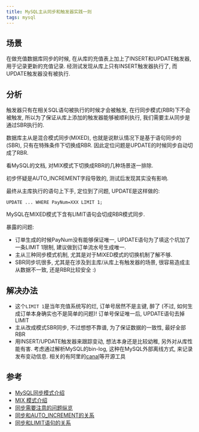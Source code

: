 ```yaml
---
title: MySQL主从同步和触发器实践一则
tags: mysql
---
```


## 场景

在做充值数据库同步的时候, 在从库的充值表上加上了INSERT和UPDATE触发器, 用于记录更新的充值记录.
经测试发现从库上只有INSERT触发器执行了, 而UPDATE触发器没有被执行.

## 分析

触发器只有在相关SQL语句被执行的时候才会被触发, 在行同步模式(RBR)下不会被触发, 所以为了保证从库上添加的触发器能够被顺利执行, 我们需要主从同步是通过SBR执行的.

数据库主从是混合模式同步(MIXED), 也就是说默认情况下是基于语句同步的(SBR), 只有在特殊条件下切换成RBR. 因此定位问题是UPDATE的时候同步自动切成了RBR.

看MySQL的文档, 对MIX模式下切换成RBR的几种场景逐一排除.

初步怀疑是AUTO_INCREMENT字段导致的, 测试后发现其实没有影响.

最终从主库执行的语句上下手, 定位到了问题, UPDATE是这样做的:

    UPDATE ... WHERE PayNum=XXX LIMIT 1;

MySQL在MIXED模式下含有LIMIT语句会切成RBR模式同步.

暴露的问题:

- 订单生成的时候PayNum没有能够保证唯一, UPDATE语句为了填这个坑加了一条LIMIT 1限制, 建议做到订单流水号生成唯一.
- 主从三种同步模式机制, 尤其是对于MIXED模式的切换机制了解不够.
- SBR同步坑很多, 尤其是在涉及到主库/从库上有触发器的场景, 很容易造成主从数据不一致, 还是RBR比较安全 :)

## 解决办法

- 这个`LIMIT 1`是当年充值系统写的烂, 订单号居然不是主键, 醉了 (不过, 如何生成订单本身确实也不是简单的问题)!
订单号保证唯一后, UPDATE语句去掉LIMIT
- 主从改成模式SBR同步, 不过想想不靠谱, 为了保证数据的一致性, 最好全部RBR
- 用INSERT/UPDATE触发器来跟踪变动, 想法本身还是比较幼稚, 另外对从库性能有害. 考虑通过解析MySQL的bin-log, 这种在MySQL外部离线方式, 来记录发布变动信息.
相关的有阿里的[canal](https://github.com/alibaba/canal)等开源工具

## 参考

- [MySQL同步模式介绍](http://dev.mysql.com/doc/refman/5.1/en/binary-log-formats.html)
- [MIX 模式介绍](http://dev.mysql.com/doc/refman/5.1/en/binary-log-mixed.html)
- [同步需要注意的问题纵览](http://dev.mysql.com/doc/refman/5.1/en/replication-features.html)
- [同步和AUTO_INCREMENT的关系](http://dev.mysql.com/doc/refman/5.1/en/replication-features-auto-increment.html)
- [同步和LIMIT语句的关系](http://dev.mysql.com/doc/refman/5.1/en/replication-features-limit.html)